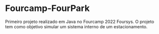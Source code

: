# Fourcamp-FourPark
Primeiro projeto realizado em Java no Fourcamp 2022 Foursys.
O projeto tem como objetivo simular um sistema interno de um estacionamento.